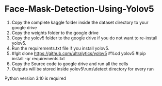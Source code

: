# Face-Mask-Detection-Using-Yolov5

1. Copy the complete kaggle folder inside the dataset directory to your google drive
2. Copy the weights folder to the google drive
3. Copy the yolov5 folder to the google drive if you do not want to re-install yolov5.
4. Run the requirements.txt file if you install yolov5.
5.	#!git clone https://github.com/ultralytics/yolov5
	#%cd yolov5
	#!pip install -qr requirements.txt
6. Copy the Source code to google drive and run all the cells
7. Outputs will be stored inside yolov5\runs\detect directory for every run

Python version 3.10 is required
